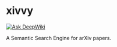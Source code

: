 # xivvy

[![Ask DeepWiki](https://deepwiki.com/badge.svg)](https://deepwiki.com/themohitnair/xivvy)

A Semantic Search Engine for arXiv papers.
